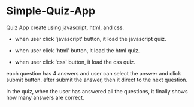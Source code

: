 # Simple-Quiz-App
Quiz App create using javascript, html, and css.

- when user click 'javascript' button, it load the javascript quiz.

* when user click 'html' button, it load the html quiz.

+ when user click 'css' button, it load the css quiz.

each question has 4 answers and user can select the answer and click submit button. 
after submit the answer, then it direct to the next question. 

In the quiz, when the user has answered all the questions, it finally shows how many answers are correct.
